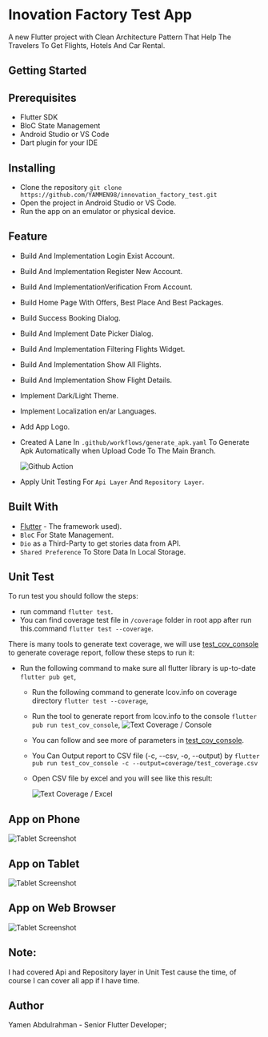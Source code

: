 # Inovation Factory Test App

A new Flutter project with Clean Architecture Pattern That Help The Travelers To Get Flights, Hotels
 And Car Rental.

## Getting Started

## Prerequisites

- Flutter SDK
- BloC State Management
- Android Studio or VS Code
- Dart plugin for your IDE

## Installing

- Clone the repository ```git clone https://github.com/YAMMEN98/innovation_factory_test.git```
- Open the project in Android Studio or VS Code.
- Run the app on an emulator or physical device.

## Feature

- Build And Implementation Login Exist Account.
- Build And Implementation Register New Account.
- Build And ImplementationVerification From Account.
- Build Home Page With Offers, Best Place And Best Packages.
- Build Success Booking Dialog.
- Build And Implement Date Picker Dialog.
- Build And Implementation Filtering Flights Widget.
- Build And Implementation Show All Flights.
- Build And Implementation Show Flight Details.
- Implement Dark/Light Theme.
- Implement Localization en/ar Languages.
- Add App Logo.
- Created A Lane In ```.github/workflows/generate_apk.yaml``` To Generate Apk Automatically when Upload Code To The Main Branch.

  ![Github Action](https://github.com/YAMMEN98/innovation_factory_test/blob/main/workflow.png)

- Apply Unit Testing For ```Api Layer``` And ```Repository Layer```.

## Built With

- [Flutter](https://github.com/vedranMv/dataDashboard/releases) - The framework used).
- ```BloC``` For State Management.
- ```Dio```  as a Third-Party to get stories data from API.
- ```Shared Preference```  To Store Data In Local Storage.

## Unit Test

To run test you should follow the steps:

- run command ```flutter test```.
- You can find coverage test file in ```/coverage``` folder in root app after run this.command ```flutter test --coverage```.

There is many tools to generate text coverage,
we will use [test_cov_console](https://pub.dev/packages/test_cov_console) to generate coverage
report, follow these steps to run it:

- Run the following command to make sure all flutter library is up-to-date ```flutter pub get```,
    - Run the following command to generate lcov.info on coverage
      directory ```flutter test --coverage```,
    - Run the tool to generate report from lcov.info to the
      console ```flutter pub run test_cov_console```,
      ![Text Coverage / Console](https://github.com/YAMMEN98/innovation_factory_test/blob/main/unit_test_console.png)

    - You can follow and see more of parameters
      in [test_cov_console](https://pub.dev/packages/test_cov_console).
    - You Can Output report to CSV file (-c, --csv, -o, --output)
      by ```flutter pub run test_cov_console -c --output=coverage/test_coverage.csv```
    - Open CSV file by excel and you will see like this result:

      ![Text Coverage / Excel](https://github.com/YAMMEN98/innovation_factory_test/blob/main/unit_test_excel.png)


## App on Phone

![Tablet Screenshot](https://github.com/YAMMEN98/innovation_factory_test/blob/main/mobile.png)

## App on Tablet

![Tablet Screenshot](https://github.com/YAMMEN98/innovation_factory_test/blob/main/tablet.png)

## App on Web Browser

![Tablet Screenshot](https://github.com/YAMMEN98/innovation_factory_test/blob/main/web.png)


## Note:

I had covered Api and Repository layer in Unit Test cause the time, of course I can cover all app if I have time.



## Author

Yamen Abdulrahman - Senior Flutter Developer;
